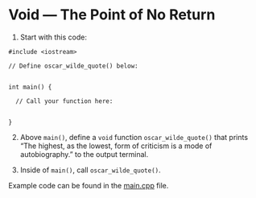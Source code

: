# Void — The Point of No Return 

1. Start with this code:

```
#include <iostream>

// Define oscar_wilde_quote() below:


int main() {
  
  // Call your function here:
  
  
}
```

2. Above ```main()```, define a ```void``` function ```oscar_wilde_quote()``` that prints “The highest, as the lowest, form of criticism is a mode of autobiography.” to the output terminal.

3. Inside of ```main()```, call ```oscar_wilde_quote()```.

Example code can be found in the [main.cpp](https://github.com/keldavis/c-plus-plus-practice/blob/master/foundations/8.%20Functions/Void%20Method/main.cpp) file.
